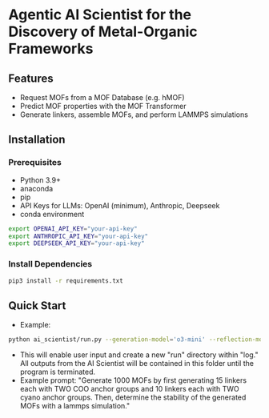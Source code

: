 # Agentic AI Scientist for the Discovery of Metal-Organic Frameworks

## Features
- Request MOFs from a MOF Database (e.g. hMOF)
- Predict MOF properties with the MOF Transformer
- Generate linkers, assemble MOFs, and perform LAMMPS simulations

## Installation

### Prerequisites
- Python 3.9+
- anaconda
- pip
- API Keys for LLMs: OpenAI (minimum), Anthropic, Deepseek
- conda environment

```bash
export OPENAI_API_KEY="your-api-key"
export ANTHROPIC_API_KEY="your-api-key"
export DEEPSEEK_API_KEY="your-api-key"
```

### Install Dependencies
```bash
pip3 install -r requirements.txt
```


## Quick Start
- Example: 
```bash
python ai_scientist/run.py --generation-model='o3-mini' --reflection-model='gpt-4o' --tool-calling-model='gpt-4o'
```
- This will enable user input and create a new "run" directory within "log." All outputs from the AI Scientist will be contained in this folder until the program is terminated.
- Example prompt: "Generate 1000 MOFs by first generating 15 linkers each with TWO COO anchor groups and 10 linkers each with TWO cyano anchor groups. Then, determine the stability of the generated MOFs with a lammps simulation."






